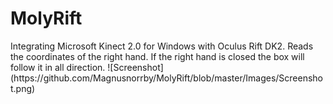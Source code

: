 <h1> MolyRift </h1>
Integrating Microsoft Kinect 2.0 for Windows with Oculus Rift DK2.
Reads the coordinates of the right hand. 
If the right hand is closed the box will follow it in all direction.
![Screenshot](https://github.com/Magnusnorrby/MolyRift/blob/master/Images/Screenshot.png)
